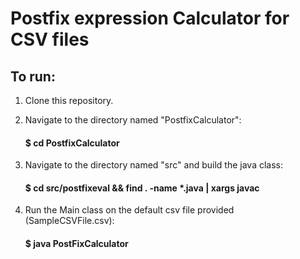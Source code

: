 # Postfix expression Calculator for CSV files

## To run:

1. Clone this repository.

2. Navigate to the directory named "PostfixCalculator":

   #### \$ cd PostfixCalculator

3. Navigate to the directory named "src" and build the java class:

   #### \$ cd src/postfixeval && find . -name *.java | xargs javac

4. Run the Main class on the default csv file provided (SampleCSVFile.csv):

   #### \$ java PostFixCalculator
